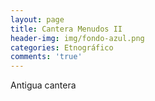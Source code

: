 ```yaml
---
layout: page
title: Cantera Menudos II
header-img: img/fondo-azul.png
categories: Etnográfico
comments: 'true'
---
```



Antigua cantera

<div class="photos">
</div>

